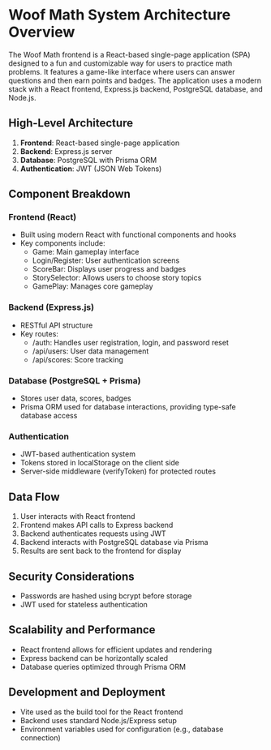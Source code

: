 # Woof Math System Architecture Overview

The Woof Math frontend is a React-based single-page application (SPA) designed to a fun and customizable way for users to practice math problems. It features a game-like interface where users can answer questions and then earn points and badges. The application uses a modern stack with a React frontend, Express.js backend, PostgreSQL database, and Node.js.

## High-Level Architecture

1. **Frontend**: React-based single-page application
2. **Backend**: Express.js server
3. **Database**: PostgreSQL with Prisma ORM
4. **Authentication**: JWT (JSON Web Tokens)

## Component Breakdown

### Frontend (React)

- Built using modern React with functional components and hooks
- Key components include:
  - Game: Main gameplay interface
  - Login/Register: User authentication screens
  - ScoreBar: Displays user progress and badges
  - StorySelector: Allows users to choose story topics
  - GamePlay: Manages core gameplay

### Backend (Express.js)

- RESTful API structure
- Key routes:
  - /auth: Handles user registration, login, and password reset
  - /api/users: User data management
  - /api/scores: Score tracking

### Database (PostgreSQL + Prisma)

- Stores user data, scores, badges
- Prisma ORM used for database interactions, providing type-safe database access

### Authentication

- JWT-based authentication system
- Tokens stored in localStorage on the client side
- Server-side middleware (verifyToken) for protected routes

## Data Flow

1. User interacts with React frontend
2. Frontend makes API calls to Express backend
3. Backend authenticates requests using JWT
4. Backend interacts with PostgreSQL database via Prisma
5. Results are sent back to the frontend for display

## Security Considerations

- Passwords are hashed using bcrypt before storage
- JWT used for stateless authentication

## Scalability and Performance

- React frontend allows for efficient updates and rendering
- Express backend can be horizontally scaled
- Database queries optimized through Prisma ORM

## Development and Deployment

- Vite used as the build tool for the React frontend
- Backend uses standard Node.js/Express setup
- Environment variables used for configuration (e.g., database connection)
